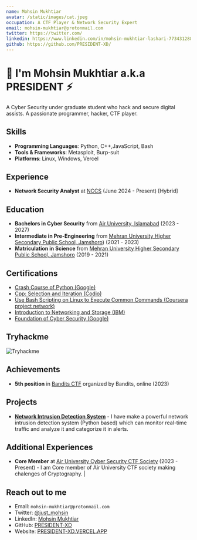 ```yaml
---
name: Mohsin Mukhtiar
avatar: /static/images/cat.jpeg
occupation: A CTF Player & Network Security Expert
email: mohsin-mukhtiar@protonmail.com
twitter: https://twitter.com/
linkedin: https://www.linkedin.com/in/mohsin-mukhtiar-lashari-773431288/
github: https://github.com/PRESIDENT-XD/
---
```


# 👋 I'm Mohsin Mukhtiar a.k.a PRESIDENT ⚡

A Cyber Security under graduate student who hack and secure digital assists. A passionate programmer, hacker, CTF player.

## Skills

- **Programming Languages**: Python, C++,JavaScript, Bash
- **Tools & Frameworks**: Metasploit, Burp-suit
- **Platforms**: Linux, Windows, Vercel

## Experience

- **Network Security Analyst** at [NCCS](https://www.nccs.pk/) (June 2024 - Present) [Hybrid]


## Education

- **Bachelors in Cyber Security** from [Air University, Islamabad](https://au.edu.pk/) (2023 - 2027)
- **Intermediate in Pre-Engineering** from [Mehran University Higher Secondary Public School, Jamshoro](https://www.facebook.com/M.U.H.S.P.S.J/&ved=2ahUKEwiwqLe1-PSGAxW68wIHHTi5A34QFnoECBcQAQ&usg=AOvVaw2aP_M6BWUDDX6Non2MyOxD)) (2021 - 2023)
- **Matriculation in Science** from [Mehran University Higher Secondary Public School, Jamshoro](https://www.facebook.com/M.U.H.S.P.S.J/&ved=2ahUKEwiwqLe1-PSGAxW68wIHHTi5A34QFnoECBcQAQ&usg=AOvVaw2aP_M6BWUDDX6Non2MyOxD) (2019 - 2021)

## Certifications

- [Crash Course of Python (Google)](https://coursera.org/verify/C62RF24L4AV8)
- [Cpp: Selection and Iteration (Codio)](https://coursera.org/verify/VBH8E4PLERXX)
- [Use Bash Scripting on Linux to Execute Common Commands (Coursera project network)](https://coursera.org/verify/9N4598TQZWEK)
- [Introduction to Networking and Storage (IBM)](https://coursera.org/verify/73MG5U6J246H)
- [Foundation of Cyber Security (Google)](https://coursera.org/verify/NMR375QJM44A)

## Tryhackme
![Tryhackme](https://tryhackme-badges.s3.amazonaws.com/President..png)

## Achievements

- **5th position** in [Bandits CTF](https://ctftime.org/team/270954/) organized by Bandits, online (2023)



## Projects
- [**Network Intrusion Detection System**](https://github.com/PRESIDENT-XD/) - I have make a powerful network intrusion detection system (Python based) which can monitor real-time traffic and analyze it and categorize it in alerts.

## Additional Experiences

- **Core Member** at [Air University Cyber Security CTF Society](https://aucss.live/) (2023 - Present) - I am Core member of Air University CTF society making chalenges of Cryptography.
| 
## Reach out to me

- Email: `mohsin-mukhtiar@protonmail.com`
- Twitter: [@just_mohsin](https://twitter.com/just_mohsin)
- LinkedIn: [Mohsin Mukhtiar](https://www.linkedin.com/in/mohsin-mukhtiar-lashari-773431288/)
- GitHub: [PRESIDENT-XD](https://github.com/PRESIDENT-XD)
- Website: [PRESIDENT-XD.VERCEL.APP](https://www.president-xd.vercel.app)
